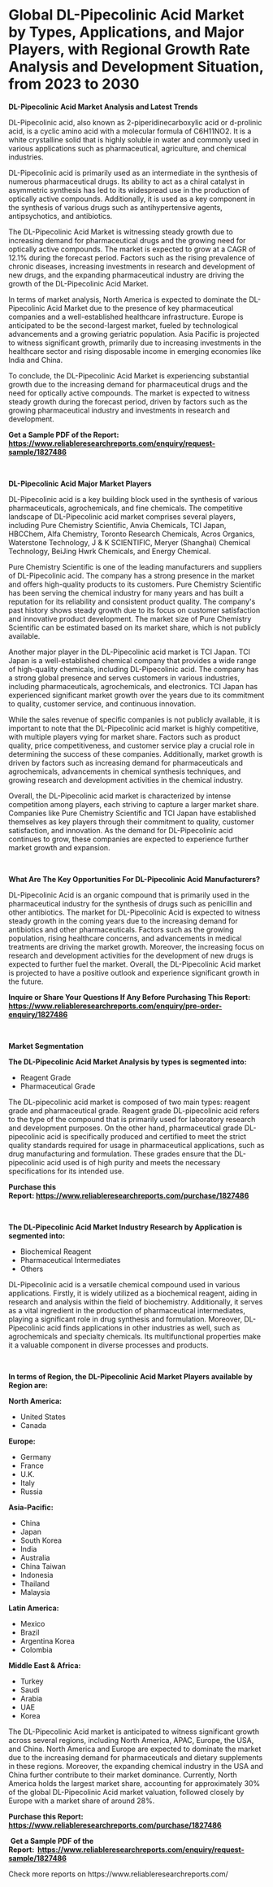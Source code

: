 <p><h1>Global DL-Pipecolinic Acid Market by Types, Applications, and Major Players, with Regional Growth Rate Analysis and Development Situation, from 2023 to 2030</h1></p><p><strong>DL-Pipecolinic Acid Market Analysis and Latest Trends</strong></p>
<p><p>DL-Pipecolinic acid, also known as 2-piperidinecarboxylic acid or d-prolinic acid, is a cyclic amino acid with a molecular formula of C6H11NO2. It is a white crystalline solid that is highly soluble in water and commonly used in various applications such as pharmaceutical, agriculture, and chemical industries.</p><p>DL-Pipecolinic acid is primarily used as an intermediate in the synthesis of numerous pharmaceutical drugs. Its ability to act as a chiral catalyst in asymmetric synthesis has led to its widespread use in the production of optically active compounds. Additionally, it is used as a key component in the synthesis of various drugs such as antihypertensive agents, antipsychotics, and antibiotics.</p><p>The DL-Pipecolinic Acid Market is witnessing steady growth due to increasing demand for pharmaceutical drugs and the growing need for optically active compounds. The market is expected to grow at a CAGR of 12.1% during the forecast period. Factors such as the rising prevalence of chronic diseases, increasing investments in research and development of new drugs, and the expanding pharmaceutical industry are driving the growth of the DL-Pipecolinic Acid Market.</p><p>In terms of market analysis, North America is expected to dominate the DL-Pipecolinic Acid Market due to the presence of key pharmaceutical companies and a well-established healthcare infrastructure. Europe is anticipated to be the second-largest market, fueled by technological advancements and a growing geriatric population. Asia Pacific is projected to witness significant growth, primarily due to increasing investments in the healthcare sector and rising disposable income in emerging economies like India and China.</p><p>To conclude, the DL-Pipecolinic Acid Market is experiencing substantial growth due to the increasing demand for pharmaceutical drugs and the need for optically active compounds. The market is expected to witness steady growth during the forecast period, driven by factors such as the growing pharmaceutical industry and investments in research and development.</p></p>
<p><strong>Get a Sample PDF of the Report:&nbsp; <a href="https://www.reliableresearchreports.com/enquiry/request-sample/1827486">https://www.reliableresearchreports.com/enquiry/request-sample/1827486</a></strong></p>
<p>&nbsp;</p>
<p><strong>DL-Pipecolinic Acid Major Market Players</strong></p>
<p><p>DL-Pipecolinic acid is a key building block used in the synthesis of various pharmaceuticals, agrochemicals, and fine chemicals. The competitive landscape of DL-Pipecolinic acid market comprises several players, including Pure Chemistry Scientific, Anvia Chemicals, TCI Japan, HBCChem, Alfa Chemistry, Toronto Research Chemicals, Acros Organics, Waterstone Technology, J & K SCIENTIFIC, Meryer (Shanghai) Chemical Technology, BeiJing Hwrk Chemicals, and Energy Chemical. </p><p>Pure Chemistry Scientific is one of the leading manufacturers and suppliers of DL-Pipecolinic acid. The company has a strong presence in the market and offers high-quality products to its customers. Pure Chemistry Scientific has been serving the chemical industry for many years and has built a reputation for its reliability and consistent product quality. The company's past history shows steady growth due to its focus on customer satisfaction and innovative product development. The market size of Pure Chemistry Scientific can be estimated based on its market share, which is not publicly available.</p><p>Another major player in the DL-Pipecolinic acid market is TCI Japan. TCI Japan is a well-established chemical company that provides a wide range of high-quality chemicals, including DL-Pipecolinic acid. The company has a strong global presence and serves customers in various industries, including pharmaceuticals, agrochemicals, and electronics. TCI Japan has experienced significant market growth over the years due to its commitment to quality, customer service, and continuous innovation.</p><p>While the sales revenue of specific companies is not publicly available, it is important to note that the DL-Pipecolinic acid market is highly competitive, with multiple players vying for market share. Factors such as product quality, price competitiveness, and customer service play a crucial role in determining the success of these companies. Additionally, market growth is driven by factors such as increasing demand for pharmaceuticals and agrochemicals, advancements in chemical synthesis techniques, and growing research and development activities in the chemical industry.</p><p>Overall, the DL-Pipecolinic acid market is characterized by intense competition among players, each striving to capture a larger market share. Companies like Pure Chemistry Scientific and TCI Japan have established themselves as key players through their commitment to quality, customer satisfaction, and innovation. As the demand for DL-Pipecolinic acid continues to grow, these companies are expected to experience further market growth and expansion.</p></p>
<p>&nbsp;</p>
<p><strong>What Are The Key Opportunities For DL-Pipecolinic Acid Manufacturers?</strong></p>
<p><p>DL-Pipecolinic Acid is an organic compound that is primarily used in the pharmaceutical industry for the synthesis of drugs such as penicillin and other antibiotics. The market for DL-Pipecolinic Acid is expected to witness steady growth in the coming years due to the increasing demand for antibiotics and other pharmaceuticals. Factors such as the growing population, rising healthcare concerns, and advancements in medical treatments are driving the market growth. Moreover, the increasing focus on research and development activities for the development of new drugs is expected to further fuel the market. Overall, the DL-Pipecolinic Acid market is projected to have a positive outlook and experience significant growth in the future.</p></p>
<p><strong>Inquire or Share Your Questions If Any Before Purchasing This Report: <a href="https://www.reliableresearchreports.com/enquiry/pre-order-enquiry/1827486">https://www.reliableresearchreports.com/enquiry/pre-order-enquiry/1827486</a></strong></p>
<p>&nbsp;</p>
<p><strong>Market Segmentation</strong></p>
<p><strong>The DL-Pipecolinic Acid Market Analysis by types is segmented into:</strong></p>
<p><ul><li>Reagent Grade</li><li>Pharmaceutical Grade</li></ul></p>
<p><p>The DL-pipecolinic acid market is composed of two main types: reagent grade and pharmaceutical grade. Reagent grade DL-pipecolinic acid refers to the type of the compound that is primarily used for laboratory research and development purposes. On the other hand, pharmaceutical grade DL-pipecolinic acid is specifically produced and certified to meet the strict quality standards required for usage in pharmaceutical applications, such as drug manufacturing and formulation. These grades ensure that the DL-pipecolinic acid used is of high purity and meets the necessary specifications for its intended use.</p></p>
<p><strong>Purchase this Report:&nbsp;<a href="https://www.reliableresearchreports.com/purchase/1827486">https://www.reliableresearchreports.com/purchase/1827486</a></strong></p>
<p>&nbsp;</p>
<p><strong>The DL-Pipecolinic Acid Market Industry Research by Application is segmented into:</strong></p>
<p><ul><li>Biochemical Reagent</li><li>Pharmaceutical Intermediates</li><li>Others</li></ul></p>
<p><p>DL-Pipecolinic acid is a versatile chemical compound used in various applications. Firstly, it is widely utilized as a biochemical reagent, aiding in research and analysis within the field of biochemistry. Additionally, it serves as a vital ingredient in the production of pharmaceutical intermediates, playing a significant role in drug synthesis and formulation. Moreover, DL-Pipecolinic acid finds applications in other industries as well, such as agrochemicals and specialty chemicals. Its multifunctional properties make it a valuable component in diverse processes and products.</p></p>
<p>&nbsp;</p>
<p><strong>In terms of Region, the DL-Pipecolinic Acid Market Players available by Region are:</strong></p>
<p>
    <p> <strong> North America: </strong>
        <ul>
            <li>United States</li>
            <li>Canada</li>
        </ul>
        </p> 
    <p> <strong> Europe: </strong>
        <ul>
            <li>Germany</li>
            <li>France</li>
            <li>U.K.</li>
            <li>Italy</li>
            <li>Russia</li>
        </ul>
        </p> 
    <p> <strong> Asia-Pacific: </strong>
        <ul>
            <li>China</li>
            <li>Japan</li>
            <li>South Korea</li>
            <li>India</li>
            <li>Australia</li>
            <li>China Taiwan</li>
            <li>Indonesia</li>
            <li>Thailand</li>
            <li>Malaysia</li>
        </ul>
        </p> 
    <p> <strong> Latin America: </strong>
        <ul>
            <li>Mexico</li>
            <li>Brazil</li>
            <li>Argentina Korea</li>
            <li>Colombia</li>
        </ul>
        </p> 
    <p> <strong> Middle East & Africa: </strong>
        <ul>
            <li>Turkey</li>
            <li>Saudi</li>
            <li>Arabia</li>
            <li>UAE</li>
            <li>Korea</li>
        </ul>
    </p>
    </p>
<p><p>The DL-Pipecolinic Acid market is anticipated to witness significant growth across several regions, including North America, APAC, Europe, the USA, and China. North America and Europe are expected to dominate the market due to the increasing demand for pharmaceuticals and dietary supplements in these regions. Moreover, the expanding chemical industry in the USA and China further contribute to their market dominance. Currently, North America holds the largest market share, accounting for approximately 30% of the global DL-Pipecolinic Acid market valuation, followed closely by Europe with a market share of around 28%.</p></p>
<p><strong>Purchase this Report: <a href="https://www.reliableresearchreports.com/purchase/1827486">https://www.reliableresearchreports.com/purchase/1827486</a></strong></p>
<p>&nbsp;<strong>Get a Sample PDF of the Report:&nbsp;&nbsp;<a href="https://www.reliableresearchreports.com/enquiry/request-sample/1827486">https://www.reliableresearchreports.com/enquiry/request-sample/1827486</a></strong></p>
<p><strong></strong></p>
<p>Check more reports on https://www.reliableresearchreports.com/</p>